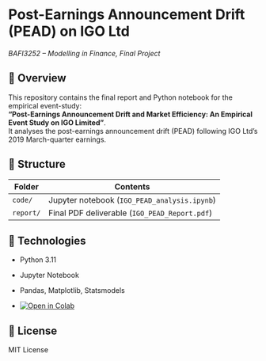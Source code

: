 # Post-Earnings Announcement Drift (PEAD) on IGO Ltd  
*BAFI3252 – Modelling in Finance, Final Project*

## 📑 Overview
This repository contains the final report and Python notebook for the empirical event-study:  
**“Post-Earnings Announcement Drift and Market Efficiency: An Empirical Event Study on IGO Limited”**.  
It analyses the post-earnings announcement drift (PEAD) following IGO Ltd’s 2019 March-quarter earnings.

## 📂 Structure

| Folder | Contents |
|--------|----------|
| `code/`   | Jupyter notebook (`IGO_PEAD_analysis.ipynb`) |
| `report/` | Final PDF deliverable (`IGO_PEAD_Report.pdf`) |

## 🔧 Technologies
- Python 3.11
- Jupyter Notebook
- Pandas, Matplotlib, Statsmodels

- [![Open in Colab](https://colab.research.google.com/assets/colab-badge.svg)](https://colab.research.google.com/github/Lgumier/BAFI3252_PEAD_IGO_FinalProject/blob/main/code/IGO_PEAD_analysis.ipynb)

## 🤝 License
MIT License
